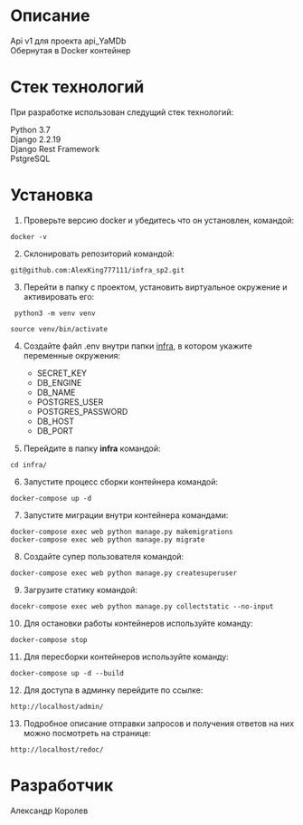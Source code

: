 # Описание
Api v1 для проекта api_YaMDb<br>
Обернутая в Docker контейнер

# Стек технологий

При разработке использован следущий стек технологий:

Python 3.7<br>
Django 2.2.19<br>
Django Rest Framework<br>
PstgreSQL

# Установка
1. Проверьте версию docker и убедитесь что он установлен, командой:
 ```
 docker -v 
 ```
2. Склонировать репозиторий командой:
 ```
 git@github.com:AlexKing777111/infra_sp2.git
 ```
3. Перейти в папку с проектом, установить виртуальное окружение и активировать его:
```
 python3 -m venv venv
 ```
 ```
 source venv/bin/activate
 ```
4. Создайте файл .env внутри папки <u>infra</u>, в котором укажите переменные окружения:
   * SECRET_KEY
   * DB_ENGINE
   * DB_NAME
   * POSTGRES_USER
   * POSTGRES_PASSWORD
   * DB_HOST
   * DB_PORT
   
5. Перейдите в папку **infra** командой:
 ```
 cd infra/
 ```
6. Запустите процесс сборки контейнера командой:
 ```
docker-compose up -d
 ```
7. Запустите миграции внутри контейнера командами:
```
docker-compose exec web python manage.py makemigrations
docker-compose exec web python manage.py migrate
```
8. Создайте супер пользователя командой:
```
docker-compose exec web python manage.py createsuperuser
```
9. Загрузите статику командой:
```
docekr-compose exec web python manage.py collectstatic --no-input
```
10. Для остановки работы контейнеров используйте команду:
```
docker-compose stop
```
11. Для пересборки контейнеров используйте команду:
```
docker-compose up -d --build
```
12. Для доступа в админку перейдите по ссылке:
```
http://localhost/admin/
```
13. Подробное описание отправки запросов и получения ответов на них можно посмотреть на странице:
```
http://localhost/redoc/
```

# Разработчик
Александр Королев
